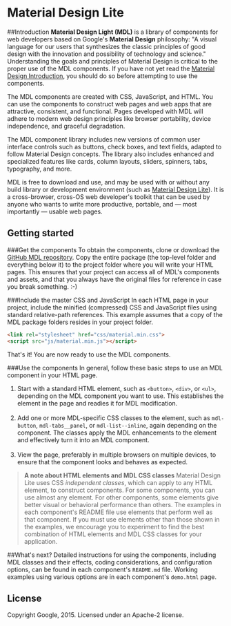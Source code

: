 # Material Design Lite

##Introduction
**Material Design Light (MDL)** is a library of components for web developers based on Google's **Material Design** philosophy: "A visual language for our users that synthesizes the classic principles of good design with the innovation and possibility of technology and science." Understanding the goals and principles of Material Design is critical to the proper use of the MDL components. If you have not yet read the [Material Design Introduction](http://www.google.com/design/spec/material-design/introduction.html), you should do so before attempting to use the components.

The MDL components are created with CSS, JavaScript, and HTML. You can use the components to construct web pages and web apps that are attractive, consistent, and functional. Pages developed with MDL will adhere to modern web design principles like browser portability, device independence, and graceful degradation.

The MDL component library includes new versions of common user interface controls such as buttons, check boxes, and text fields, adapted to follow Material Design concepts. The library also includes enhanced and specialized features like cards, column layouts, sliders, spinners, tabs, typography, and more.

MDL is free to download and use, and may be used with or without any build library or development environment (such as [Material Design Lite](https://developers.google.com/web/starter-kit/)). It is a cross-browser, cross-OS web developer's toolkit that can be used by anyone who wants to write more productive, portable, and &mdash; most importantly &mdash; usable web pages.

## Getting started

###Get the components
To obtain the components, clone or download the [GitHub MDL repository](https://github.com/google/material-design-lite). Copy the entire package (the top-level folder and everything below it) to the project folder where you will write your HTML pages. This ensures that your project can access all of MDL's components and assets, and that you always have the original files for reference in case you break something. :-)

###Include the master CSS and JavaScript
In each HTML page in your project, include the minified (compressed) CSS and JavaScript files using standard relative-path references. This example assumes that a copy of the MDL package folders resides in your project folder.

```html
<link rel="stylesheet" href="css/material.min.css">
<script src="js/material.min.js"></script>
```

That's it! You are now ready to use the MDL components. 

###Use the components
In general, follow these basic steps to use an MDL component in your HTML page.

1. Start with a standard HTML element, such as `<button>`, `<div>`, or `<ul>`, depending on the MDL component you want to use. This establishes the element in the page and readies it for MDL modification.<br/><br/>
2. Add one or more MDL-specific CSS classes to the element, such as `mdl-button`,   `mdl-tabs__panel`, or `mdl-list--inline`, again depending on the component. The classes apply the MDL enhancements to the element and effectively turn it into an MDL component.<br/><br/>
3. View the page, preferably in multiple browsers on multiple devices, to ensure that the component looks and behaves as expected.

>**A note about HTML elements and MDL CSS classes** 
>Material Design Lite uses CSS *independent classes*, which can apply to any HTML element, to construct components. For some components, you can use almost any element. For other components, some elements give better visual or behavioral performance than others. The examples in each component's README file use elements that perform well as that component. If you must use elements other than those shown in the examples, we encourage you to experiment to find the best combination of HTML elements and MDL CSS classes for your application.

##What's next?
Detailed instructions for using the components, including MDL classes and their effects, coding considerations, and configuration options, can be found in each component's `README.md` file. Working examples using various options are in each component's `demo.html` page.

## License

Copyright Google, 2015. Licensed under an Apache-2 license.

